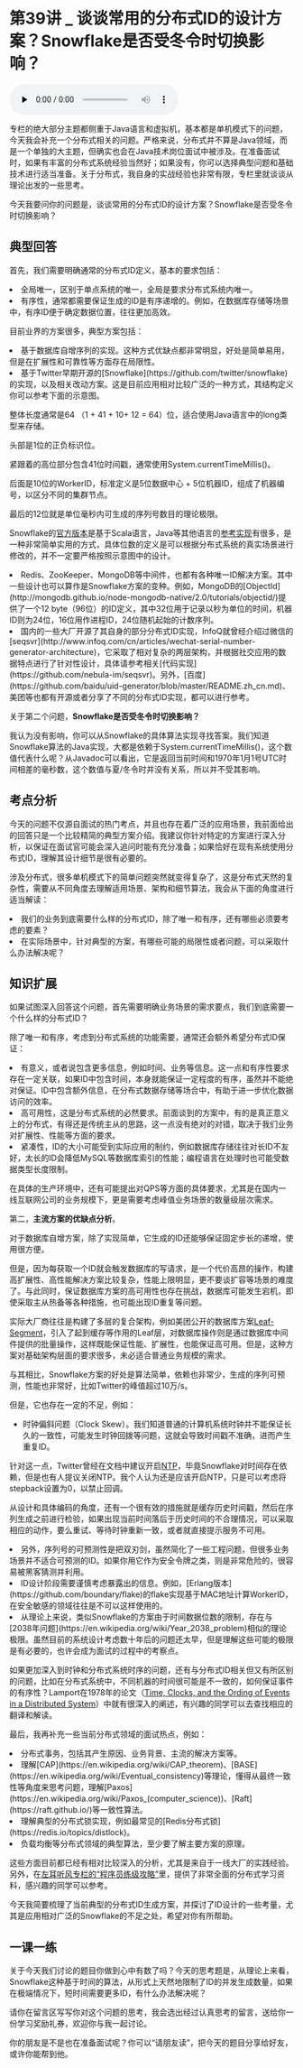 # 第39讲 _ 谈谈常用的分布式ID的设计方案？Snowflake是否受冬令时切换影响？

<audio id="audio" title="第39讲 | 谈谈常用的分布式ID的设计方案？Snowflake是否受冬令时切换影响？" controls="" preload="none"><source id="mp3" src="https://static001.geekbang.org/resource/audio/c7/89/c732a54f9bf356b24cf0dfa377b5c889.mp3"></audio>

专栏的绝大部分主题都侧重于Java语言和虚拟机，基本都是单机模式下的问题，今天我会补充一个分布式相关的问题。严格来说，分布式并不算是Java领域，而是一个单独的大主题，但确实也会在Java技术岗位面试中被涉及。在准备面试时，如果有丰富的分布式系统经验当然好；如果没有，你可以选择典型问题和基础技术进行适当准备。关于分布式，我自身的实战经验也非常有限，专栏里就谈谈从理论出发的一些思考。

今天我要问你的问题是，谈谈常用的分布式ID的设计方案？Snowflake是否受冬令时切换影响？

## 典型回答

首先，我们需要明确通常的分布式ID定义，基本的要求包括：

<li>
全局唯一，区别于单点系统的唯一，全局是要求分布式系统内唯一。
</li>
<li>
有序性，通常都需要保证生成的ID是有序递增的。例如，在数据库存储等场景中，有序ID便于确定数据位置，往往更加高效。
</li>

目前业界的方案很多，典型方案包括：

<li>
基于数据库自增序列的实现。这种方式优缺点都非常明显，好处是简单易用，但是在扩展性和可靠性等方面存在局限性。
</li>
<li>
基于Twitter早期开源的[Snowflake](https://github.com/twitter/snowflake)的实现，以及相关改动方案。这是目前应用相对比较广泛的一种方式，其结构定义你可以参考下面的示意图。
</li>

<img src="https://static001.geekbang.org/resource/image/ff/ad/ffd41494a39ef737b3c1151929c3c4ad.png" alt="">

整体长度通常是64 （1 + 41 + 10+ 12 = 64）位，适合使用Java语言中的long类型来存储。

头部是1位的正负标识位。

紧跟着的高位部分包含41位时间戳，通常使用System.currentTimeMillis()。

后面是10位的WorkerID，标准定义是5位数据中心 + 5位机器ID，组成了机器编号，以区分不同的集群节点。

最后的12位就是单位毫秒内可生成的序列号数目的理论极限。

Snowflake的[官方版本](https://github.com/twitter/snowflake)是基于Scala语言，Java等其他语言的[参考实现](https://github.com/relops/snowflake)有很多，是一种非常简单实用的方式，具体位数的定义是可以根据分布式系统的真实场景进行修改的，并不一定要严格按照示意图中的设计。

<li>
Redis、ZooKeeper、MongoDB等中间件，也都有各种唯一ID解决方案。其中一些设计也可以算作是Snowflake方案的变种。例如，MongoDB的[ObjectId](http://mongodb.github.io/node-mongodb-native/2.0/tutorials/objectid/)提供了一个12 byte（96位）的ID定义，其中32位用于记录以秒为单位的时间，机器ID则为24位，16位用作进程ID，24位随机起始的计数序列。
</li>
<li>
国内的一些大厂开源了其自身的部分分布式ID实现，InfoQ就曾经介绍过微信的[seqsvr](http://www.infoq.com/cn/articles/wechat-serial-number-generator-architecture)，它采取了相对复杂的两层架构，并根据社交应用的数据特点进行了针对性设计，具体请参考相关[代码实现](https://github.com/nebula-im/seqsvr)。另外，[百度](https://github.com/baidu/uid-generator/blob/master/README.zh_cn.md)、美团等也都有开源或者分享了不同的分布式ID实现，都可以进行参考。
</li>

关于第二个问题，**Snowflake是否受冬令时切换影响？**

我认为没有影响，你可以从Snowflake的具体算法实现寻找答案。我们知道Snowflake算法的Java实现，大都是依赖于System.currentTimeMillis()，这个数值代表什么呢？从Javadoc可以看出，它是返回当前时间和1970年1月1号UTC时间相差的毫秒数，这个数值与夏/冬令时并没有关系，所以并不受其影响。

## 考点分析

今天的问题不仅源自面试的热门考点，并且也存在着广泛的应用场景，我前面给出的回答只是一个比较精简的典型方案介绍。我建议你针对特定的方案进行深入分析，以保证在面试官可能会深入追问时能有充分准备；如果恰好在现有系统使用分布式ID，理解其设计细节是很有必要的。

涉及分布式，很多单机模式下的简单问题突然就变得复杂了，这是分布式天然的复杂性，需要从不同角度去理解适用场景、架构和细节算法，我会从下面的角度进行适当解读：

<li>
我们的业务到底需要什么样的分布式ID，除了唯一和有序，还有哪些必须要考虑的要素？
</li>
<li>
在实际场景中，针对典型的方案，有哪些可能的局限性或者问题，可以采取什么办法解决呢？
</li>

## 知识扩展

如果试图深入回答这个问题，首先需要明确业务场景的需求要点，我们到底需要一个什么样的分布式ID？

除了唯一和有序，考虑到分布式系统的功能需要，通常还会额外希望分布式ID保证：

<li>
有意义，或者说包含更多信息，例如时间、业务等信息。这一点和有序性要求存在一定关联，如果ID中包含时间，本身就能保证一定程度的有序，虽然并不能绝对保证。ID中包含额外信息，在分布式数据存储等场合中，有助于进一步优化数据访问的效率。
</li>
<li>
高可用性，这是分布式系统的必然要求。前面谈到的方案中，有的是真正意义上的分布式，有得还是传统主从的思路，这一点没有绝对的对错，取决于我们业务对扩展性、性能等方面的要求。
</li>
<li>
紧凑性，ID的大小可能受到实际应用的制约，例如数据库存储往往对长ID不友好，太长的ID会降低MySQL等数据库索引的性能；编程语言在处理时也可能受数据类型长度限制。
</li>

在具体的生产环境中，还有可能提出对QPS等方面的具体要求，尤其是在国内一线互联网公司的业务规模下，更是需要考虑峰值业务场景的数量级层次需求。

第二，**主流方案的优缺点分析**。

对于数据库自增方案，除了实现简单，它生成的ID还能够保证固定步长的递增，使用很方便。

但是，因为每获取一个ID就会触发数据库的写请求，是一个代价高昂的操作，构建高扩展性、高性能解决方案比较复杂，性能上限明显，更不要谈扩容等场景的难度了。与此同时，保证数据库方案的高可用性也存在挑战，数据库可能发生宕机，即使采取主从热备等各种措施，也可能出现ID重复等问题。

实际大厂商往往是构建了多层的复合架构，例如美团公开的数据库方案[Leaf-Segment](https://tech.meituan.com/MT_Leaf.html)，引入了起到缓存等作用的Leaf层，对数据库操作则是通过数据库中间件提供的批量操作，这样既能保证性能、扩展性，也能保证高可用。但是，这种方案对基础架构层面的要求很多，未必适合普通业务规模的需求。

与其相比，Snowflake方案的好处是算法简单，依赖也非常少，生成的序列可预测，性能也非常好，比如Twitter的峰值超过10万/s。

但是，它也存在一定的不足，例如：

- 时钟偏斜问题（Clock Skew）。我们知道普通的计算机系统时钟并不能保证长久的一致性，可能发生时钟回拨等问题，这就会导致时间戳不准确，进而产生重复ID。

针对这一点，Twitter曾经在文档中建议开启[NTP](http://doc.ntp.org/4.1.0/ntpd.htm)，毕竟Snowflake对时间存在依赖，但是也有人提议关闭NTP。我个人认为还是应该开启NTP，只是可以考虑将stepback设置为0，以禁止回调。

从设计和具体编码的角度，还有一个很有效的措施就是缓存历史时间戳，然后在序列生成之前进行检验，如果出现当前时间落后于历史时间的不合理情况，可以采取相应的动作，要么重试、等待时钟重新一致，或者就直接提示服务不可用。

<li>
另外，序列号的可预测性是把双刃剑，虽然简化了一些工程问题，但很多业务场景并不适合可预测的ID。如果你用它作为安全令牌之类，则是非常危险的，很容易被黑客猜测并利用。
</li>
<li>
ID设计阶段需要谨慎考虑暴露出的信息。例如，[Erlang版本](https://github.com/boundary/flake)的flake实现基于MAC地址计算WorkerID，在安全敏感的领域往往是不可以这样使用的。
</li>
<li>
从理论上来说，类似Snowflake的方案由于时间数据位数的限制，存在与[2038年问题](https://en.wikipedia.org/wiki/Year_2038_problem)相似的理论极限。虽然目前的系统设计考虑数十年后的问题还太早，但是理解这些可能的极限是有必要的，也许会成为面试的过程中的考察点。
</li>

如果更加深入到时钟和分布式系统时序的问题，还有与分布式ID相关但又有所区别的问题，比如在分布式系统中，不同机器的时间很可能是不一致的，如何保证事件的有序性？Lamport在1978年的论文（[Time, Clocks, and the Ording of Events in a Distributed System](https://amturing.acm.org/p558-lamport.pdf)）中就有很深入的阐述，有兴趣的同学可以去查找相应的翻译和解读。

最后，我再补充一些当前分布式领域的面试热点，例如：

<li>
分布式事务，包括其产生原因、业务背景、主流的解决方案等。
</li>
<li>
理解[CAP](https://en.wikipedia.org/wiki/CAP_theorem)、[BASE](https://en.wikipedia.org/wiki/Eventual_consistency)等理论，懂得从最终一致性等角度来思考问题，理解[Paxos](https://en.wikipedia.org/wiki/Paxos_(computer_science))、[Raft](https://raft.github.io/)等一致性算法。
</li>
<li>
理解典型的分布式锁实现，例如最常见的[Redis分布式锁](https://redis.io/topics/distlock)。
</li>
<li>
负载均衡等分布式领域的典型算法，至少要了解主要方案的原理。
</li>

这些方面目前都已经有相对比较深入的分析，尤其是来自于一线大厂的实践经验。另外，在[左耳听风专栏的“程序员练级攻略”](http://time.geekbang.org/column/48)里，提供了非常全面的分布式学习资料，感兴趣的同学可以参考。

今天我简要梳理了当前典型的分布式ID生成方案，并探讨了ID设计的一些考量，尤其是应用相对广泛的Snowflake的不足之处，希望对你有所帮助。

## 一课一练

关于今天我们讨论的题目你做到心中有数了吗？今天的思考题是，从理论上来看，Snowflake这种基于时间的算法，从形式上天然地限制了ID的并发生成数量，如果在极端情况下，短时间需要更多ID，有什么办法解决呢？

请你在留言区写写你对这个问题的思考，我会选出经过认真思考的留言，送给你一份学习奖励礼券，欢迎你与我一起讨论。

你的朋友是不是也在准备面试呢？你可以“请朋友读”，把今天的题目分享给好友，或许你能帮到他。



